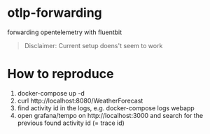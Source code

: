 # otlp-forwarding
forwarding opentelemetry with fluentbit

> Disclaimer: Current setup doens't seem to work

# How to reproduce

1. docker-compose up -d
2. curl  http://localhost:8080/WeatherForecast
3. find activity id in the logs, e.g. docker-compose logs webapp
4. open grafana/tempo on http://localhost:3000 and search for the previous found activity id (= trace id)

